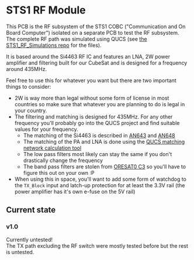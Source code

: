 # STS1 RF Module

This PCB is the RF subsystem of the STS1 COBC ("Communication and On Board Computer") isolated on a separate PCB to test the RF subsystem.  
The complete RF path was simulated using QUCS (see [the STS1_RF_Simulations repo](https://github.com/SpaceTeam/STS1_RF_Simulations) for the files).

It is based around the Si4463 RF IC and features an LNA, 2W power amplifier and filtering built for our CubeSat and is designed for a frequency around 435MHz.

Feel free to use this for whatever you want but there are two important things to consider:
- 2W is way more than legal without some form of license in most countries so make sure that whatever you are planning to do is legal in your country.
- The filtering and matching is designed for 435MHz. For any other frequency you'll probably go into the QUCS project and find suitable values for your frequency.
  - The matching of the Si4463 is described in [AN643](https://www.silabs.com/documents/public/application-notes/AN643.pdf) and [AN648](https://www.silabs.com/documents/public/application-notes/AN648.pdf)
  - The matching of the PA and LNA is done using the [QUCS matching network calculation tool](https://qucs-help.readthedocs.io/en/0.0.19/matching.html)
  - The low pass filters most likely can stay the same if you don't drastically change the frequency
  - The band pass filters are stolen from [ORESAT0 C3](https://github.com/oresat/oresat-c3/) so you'll have to figure this out on your own :P
- When using this in space, you'll want to add some form of watchdog to the `TX_Block` input and latch-up protection for at least the 3.3V rail (the power amplifier has it's own e-fuse on the 5V rail)

## Current state

### v1.0

Currently untested!  
The TX path excluding the RF switch were mostly tested before but the rest is untested.  
